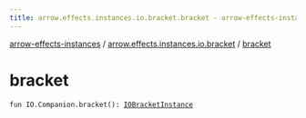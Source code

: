 ```yaml
---
title: arrow.effects.instances.io.bracket.bracket - arrow-effects-instances
---
```


[arrow-effects-instances](../index.html) / [arrow.effects.instances.io.bracket](index.html) / [bracket](./bracket.html)

# bracket

`fun IO.Companion.bracket(): `[`IOBracketInstance`](../arrow.effects.instances/-i-o-bracket-instance/index.html)